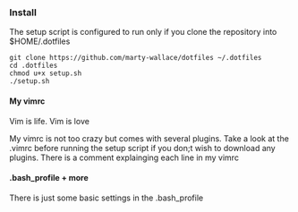 
### Install 

The setup script is configured to run only if you clone the repository into $HOME/.dotfiles

```
git clone https://github.com/marty-wallace/dotfiles ~/.dotfiles
cd .dotfiles
chmod u+x setup.sh
./setup.sh
```

#### My vimrc

Vim is life. Vim is love

My vimrc is not too crazy but comes with several plugins. Take a look at the .vimrc before running the setup script if you don;t wish to download any plugins. There is a comment explainging each line in my vimrc


#### .bash_profile + more

There is just some basic settings in the .bash_profile 

